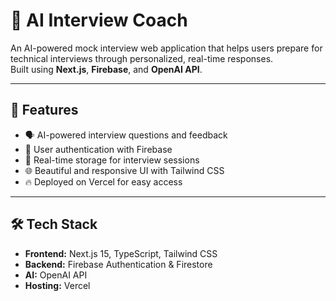 # 🧠 AI Interview Coach

An AI-powered mock interview web application that helps users prepare for technical interviews through personalized, real-time responses.  
Built using **Next.js**, **Firebase**, and **OpenAI API**.

---

## 🚀 Features

- 🗣️ AI-powered interview questions and feedback  
- 👤 User authentication with Firebase  
- 💾 Real-time storage for interview sessions  
- 🌐 Beautiful and responsive UI with Tailwind CSS  
- 🔥 Deployed on Vercel for easy access  

---

## 🛠️ Tech Stack

- **Frontend:** Next.js 15, TypeScript, Tailwind CSS  
- **Backend:** Firebase Authentication & Firestore  
- **AI:** OpenAI API  
- **Hosting:** Vercel  



